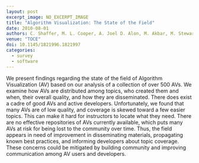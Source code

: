 ```yaml
---
layout: post
excerpt_image: NO_EXCERPT_IMAGE
title: "Algorithm Visualization: The State of the Field"
date: 2010-08-01
authors: C. Shaffer, M. L. Cooper, A. Joel D. Alon, M. Akbar, M. Stewart, S. P. Ponce & S. Edwards
venue: "TOCE"
doi: 10.1145/1821996.1821997
categories:
  - survey
  - software
---
```

We present findings regarding the state of the field of Algorithm Visualization (AV) based on our analysis of a collection of over 500 AVs. We examine how AVs are distributed among topics, who created them and when, their overall quality, and how they are disseminated. There does exist a cadre of good AVs and active developers. Unfortunately, we found that many AVs are of low quality, and coverage is skewed toward a few easier topics. This can make it hard for instructors to locate what they need. There are no effective repositories of AVs currently available, which puts many AVs at risk for being lost to the community over time. Thus, the field appears in need of improvement in disseminating materials, propagating known best practices, and informing developers about topic coverage. These concerns could be mitigated by building community and improving communication among AV users and developers.
